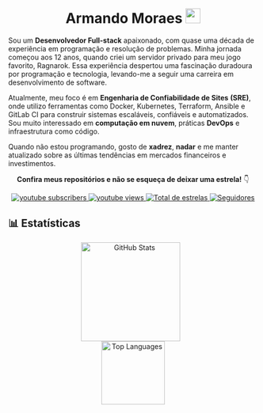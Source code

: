   <h1 align="center"> Armando Moraes <img src="https://raw.githubusercontent.com/kaueMarques/kaueMarques/master/hi.gif" width="30px"></h1>
  <p>
    Sou um <strong>Desenvolvedor Full-stack</strong> apaixonado, com quase uma década de experiência em programação e resolução de problemas. Minha jornada começou aos 12 anos, quando criei um servidor privado para meu jogo favorito, Ragnarok. Essa experiência despertou uma fascinação duradoura por programação e tecnologia, levando-me a seguir uma carreira em desenvolvimento de software.
  </p>
  <p>
    Atualmente, meu foco é em <strong>Engenharia de Confiabilidade de Sites</strong> <strong>(SRE)</strong>, onde utilizo ferramentas como Docker, Kubernetes, Terraform, Ansible e GitLab CI para construir sistemas escaláveis, confiáveis e automatizados. Sou muito interessado em <strong>computação em nuvem</strong>, práticas <strong>DevOps</strong> e infraestrutura como código.
  </p>
  <p>
    Quando não estou programando, gosto de <strong>xadrez</strong>, <strong>nadar</strong> e me manter atualizado sobre as últimas tendências em mercados financeiros e investimentos.
  </p>

  <p align="center">
    <strong>Confira meus repositórios e não se esqueça de deixar uma estrela!</strong> 👇
  </p>

  <div align="center">
    <a href="https://www.youtube.com/@mdk.devops?sub_confirmation=1">
      <img alt="youtube subscribers" title="Inscreva-se no meu canal" src="https://custom-icon-badges.demolab.com/youtube/channel/subscribers/UCABHXz3xMLXR1iWmuxADGOA?color=%23E05D44&label=Inscreva-se&logo=video&logoColor=white&style=for-the-badge&labelColor=CE4630" />
    </a>
    <a href="https://www.youtube.com/@mdk.devops">
      <img alt="youtube views" title="Vizualizações no YouTube" src="https://custom-icon-badges.demolab.com/youtube/channel/views/UCABHXz3xMLXR1iWmuxADGOA?color=%23E1AD0E&logo=eye&logoColor=white&style=for-the-badge&labelColor=C79600" />
    </a>
    <a href="https://github.com/moraesarmando?tab=repositories&sort=stargazers">
      <img alt="Total de estrelas" title="Total de estrelas GitHub" src="https://custom-icon-badges.demolab.com/github/stars/moraesarmando?color=55960c&style=for-the-badge&labelColor=488207&logo=star&label=estrelas" />
    </a>
    <a href="https://github.com/moraesarmando?tab=followers">
      <img alt="Seguidores" title="Me siga no GitHub" src="https://custom-icon-badges.demolab.com/github/followers/moraesarmando?color=236ad3&labelColor=1155ba&style=for-the-badge&logo=github&label=Seguidores&logoColor=white" />
    </a>
  </div>

  <h2>📊 Estatísticas</h2>
  <div align="center">
    <img src="https://github-readme-stats.vercel.app/api?username=MoraesArmando&show_icons=true&hide_border=true&theme=tokyonight&locale=pt-br" alt="GitHub Stats" height="200" style="padding-right: 10px;"  />
  </div>
  <div align="center">
    <img src="https://github-readme-stats.anuraghazra1.vercel.app/api/top-langs/?username=MoraesArmando&custom_title=Tecnologias&layout=compact&hide_border=true&theme=tokyonight" height="128" alt="Top Languages" height="200" />
  </div>

